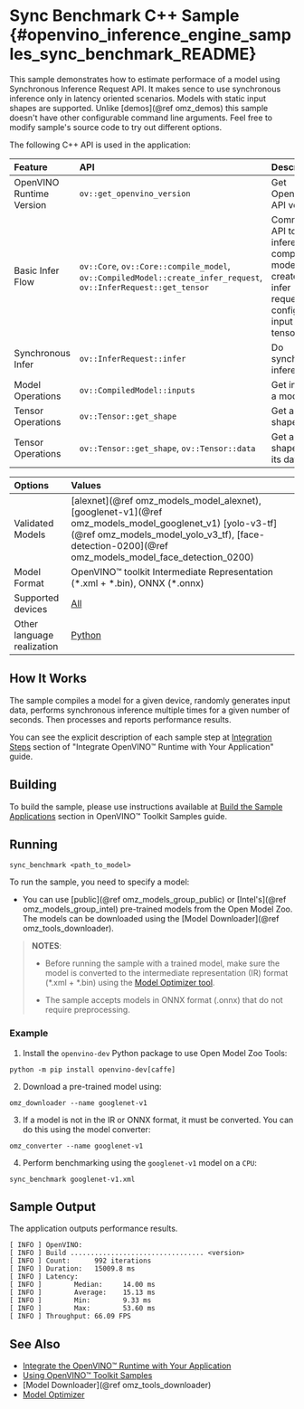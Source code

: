 # Sync Benchmark C++ Sample {#openvino_inference_engine_samples_sync_benchmark_README}

This sample demonstrates how to estimate performace of a model using Synchronous Inference Request API. It makes sence to use synchronous inference only in latency oriented scenarios. Models with static input shapes are supported. Unlike [demos](@ref omz_demos) this sample doesn't have other configurable command line arguments. Feel free to modify sample's source code to try out different options.

The following C++ API is used in the application:

| Feature | API | Description |
| :--- | :--- | :--- |
| OpenVINO Runtime Version | `ov::get_openvino_version` | Get Openvino API version |
| Basic Infer Flow | `ov::Core`, `ov::Core::compile_model`, `ov::CompiledModel::create_infer_request`, `ov::InferRequest::get_tensor` | Common API to do inference: compile a model, create an infer request, configure input tensors |
| Synchronous Infer | `ov::InferRequest::infer` | Do synchronous inference |
| Model Operations | `ov::CompiledModel::inputs` | Get inputs of a model |
| Tensor Operations | `ov::Tensor::get_shape` | Get a tensor shape |
| Tensor Operations | `ov::Tensor::get_shape`, `ov::Tensor::data` | Get a tensor shape and its data. |

| Options | Values |
| :--- | :--- |
| Validated Models | [alexnet](@ref omz_models_model_alexnet), [googlenet-v1](@ref omz_models_model_googlenet_v1) [yolo-v3-tf](@ref omz_models_model_yolo_v3_tf), [face-detection-0200](@ref omz_models_model_face_detection_0200) |
| Model Format | OpenVINO™ toolkit Intermediate Representation (\*.xml + \*.bin), ONNX (\*.onnx) |
| Supported devices | [All](../../../../docs/OV_Runtime_UG/supported_plugins/Supported_Devices.md) |
| Other language realization | [Python](../../../python/benchmark/sync_benchmark/README.md) |

## How It Works

The sample compiles a model for a given device, randomly generates input data, performs synchronous inference multiple times for a given number of seconds. Then processes and reports performance results.

You can see the explicit description of
each sample step at [Integration Steps](../../../../docs/OV_Runtime_UG/integrate_with_your_application.md) section of "Integrate OpenVINO™ Runtime with Your Application" guide.

## Building

To build the sample, please use instructions available at [Build the Sample Applications](../../../../docs/OV_Runtime_UG/Samples_Overview.md) section in OpenVINO™ Toolkit Samples guide.

## Running

```
sync_benchmark <path_to_model>
```

To run the sample, you need to specify a model:
- You can use [public](@ref omz_models_group_public) or [Intel's](@ref omz_models_group_intel) pre-trained models from the Open Model Zoo. The models can be downloaded using the [Model Downloader](@ref omz_tools_downloader).

> **NOTES**:
>
> - Before running the sample with a trained model, make sure the model is converted to the intermediate representation (IR) format (\*.xml + \*.bin) using the [Model Optimizer tool](../../../../docs/MO_DG/Deep_Learning_Model_Optimizer_DevGuide.md).
>
> - The sample accepts models in ONNX format (.onnx) that do not require preprocessing.

### Example

1. Install the `openvino-dev` Python package to use Open Model Zoo Tools:

```
python -m pip install openvino-dev[caffe]
```

2. Download a pre-trained model using:

```
omz_downloader --name googlenet-v1
```

3. If a model is not in the IR or ONNX format, it must be converted. You can do this using the model converter:

```
omz_converter --name googlenet-v1
```

4. Perform benchmarking using the `googlenet-v1` model on a `CPU`:

```
sync_benchmark googlenet-v1.xml
```

## Sample Output

The application outputs performance results.

```
[ INFO ] OpenVINO:
[ INFO ] Build ................................. <version>
[ INFO ] Count:      992 iterations
[ INFO ] Duration:   15009.8 ms
[ INFO ] Latency:
[ INFO ]        Median:     14.00 ms
[ INFO ]        Average:    15.13 ms
[ INFO ]        Min:        9.33 ms
[ INFO ]        Max:        53.60 ms
[ INFO ] Throughput: 66.09 FPS
```

## See Also

- [Integrate the OpenVINO™ Runtime with Your Application](../../../../docs/OV_Runtime_UG/integrate_with_your_application.md)
- [Using OpenVINO™ Toolkit Samples](../../../../docs/OV_Runtime_UG/Samples_Overview.md)
- [Model Downloader](@ref omz_tools_downloader)
- [Model Optimizer](../../../../docs/MO_DG/Deep_Learning_Model_Optimizer_DevGuide.md)
